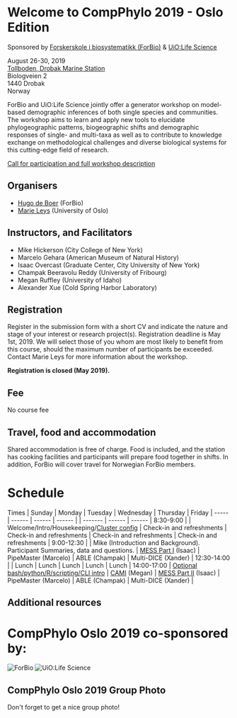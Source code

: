 # Welcome to CompPhylo 2019 - Oslo Edition

Sponsored by [Forskerskole i biosystematikk (ForBio)](https://www.forbio.uio.no/) & [UiO:Life Science](https://www.uio.no/english/research/strategic-research-areas/life-science/)  

August 26-30, 2019  
[Tollboden, Drobak Marine Station](https://goo.gl/maps/6UamJ4Bnog92)  
Biologveien 2  
1440 Drobak  
Norway  

ForBio and UiO:Life Science jointly offer a generator workshop on model-based 
demographic inferences of both single species and communities. The workshop 
aims to learn and apply new tools to elucidate phylogeographic patterns, 
biogeographic shifts and demographic responses of single- and multi-taxa as well 
as to contribute to knowledge exchange on methodological challenges and diverse 
biological systems for this cutting-edge field of research.

[Call for participation and full workshop description](https://www.forbio.uio.no/events/courses/2019/Phylogeography)

## Organisers
  - [Hugo de Boer](hugo.deboer@nhm.uio.no) (ForBio)
  - [Marie Leys](marie.leys@ibv.uio.no) (University of Oslo)

## Instructors, and Facilitators
  - Mike Hickerson (City College of New York)
  - Marcelo Gehara (American Museum of Natural History)
  - Isaac Overcast (Graduate Center, City University of New York)
  - Champak Beeravolu Reddy (University of Fribourg)
  - Megan Ruffley (University of Idaho)
  - Alexander Xue (Cold Spring Harbor Laboratory)

## Registration

Register in the submission form with a short CV and indicate the nature and 
stage of your interest or research project(s). Registration deadline is May 
1st, 2019. We will select those of you whom are most likely to benefit from 
this course, should the maximum number of participants be exceeded. Contact 
Marie Leys for more information about the workshop.

**Registration is closed (May 2019).**

## Fee
No course fee

## Travel, food and accommodation
Shared accommodation is free of charge. Food is included, and the station 
has cooking facilities and participants will prepare food together in shifts. 
In addition, ForBio will cover travel for Norwegian ForBio members.

# Schedule

Times            | Sunday | Monday | Tuesday | Wednesday | Thursday | Friday |
-----            | ------ | ------ | ------ | | ------- | ------ | ------ |
8:30-9:00       | | Welcome/Intro/Housekeeping/[Cluster config](UiO_Cluster_info.md) | Check-in and refreshments | Check-in and refreshments | Check-in and refreshments | Check-in and refreshments |
9:00-12:30      | | Mike (Introduction and Background). Participant Summaries, data and questions.  | [MESS Part I](MESS_files/MESS_PartI.md) (Isaac) | PipeMaster (Marcelo) | ABLE (Champak) | Multi-DICE (Xander) |
12:30-14:00 | | Lunch | Lunch | Lunch | Lunch | Lunch |
14:00-17:00 | [Optional bash/python/R/scripting/CLI intro](Scripting_CLI_Intro/Scripting_CLI_Intro.md) | [CAMI](CAMI_files/CAMI.md) (Megan) | [MESS Part II](MESS_files/MESS_PartII.md) (Isaac) | PipeMaster (Marcelo) | ABLE (Champak) | Multi-DICE (Xander) |

## Additional resources

# CompPhylo Oslo 2019 co-sponsored by:

![ForBio](images/ForBio.png)
![UiO:Life Science](images/UiO.png)

## CompPhylo Oslo 2019 Group Photo

Don't forget to get a nice group photo!
